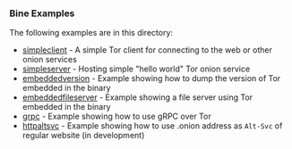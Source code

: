 ### Bine Examples

The following examples are in this directory:

* [simpleclient](simpleclient) - A simple Tor client for connecting to the web or other onion services
* [simpleserver](simpleserver) - Hosting simple "hello world" Tor onion service 
* [embeddedversion](embeddedversion) - Example showing how to dump the version of Tor embedded in the binary
* [embeddedfileserver](embeddedfileserver) - Example showing a file server using Tor embedded in the binary
* [grpc](grpc) - Example showing how to use gRPC over Tor
* [httpaltsvc](httpaltsvc) - Example showing how to use .onion address as `Alt-Svc` of regular website (in development)
